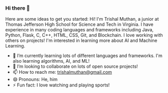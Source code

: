 ### Hi there 👋

Here are some ideas to get you started:
Hi! I'm Trishal Muthan, a junior at Thomas Jefferson High School for Science and Tech in Virginia. I have experience in many coding languages and frameworks including Java, Python, Flask, C, C++, HTML, CSS, Git, and Blockchain. I love working with others on projects! I'm interested in learning more about AI and Machine Learning.
- 🌱 I’m currently learning lots of different languages and frameworks. I'm also learning algorithms, AI, and ML!
- 👯 I’m looking to collaborate on lots of open source projects!
- 📫 How to reach me: trishalmuthan@gmail.com
- 😄 Pronouns: He, him
- ⚡ Fun fact: I love watching and playing sports!
